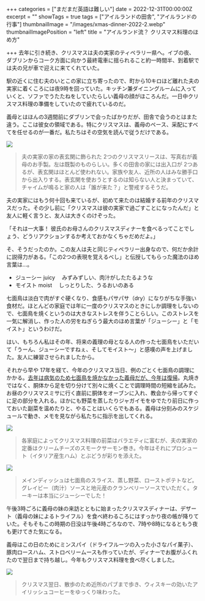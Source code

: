 +++
categories = ["まだまだ英語は難しい"]
date = 2022-12-31T00:00:00Z
excerpt = ""
showTags = true
tags = ["アイルランドの田舎", "アイルランドの行事"]
thumbnailImage = "/images/xmas-dinner-2022-2.webp"
thumbnailImagePosition = "left"
title = "アイルランド流？ クリスマス料理のほめ方"

+++
去年に引き続き、クリスマスは夫の実家のティペラリー県へ。イブの夜、ダブリンからコーク方面に向かう最終電車に揺られること約一時間半、到着駅では夫の兄が車で迎えに来てくれていた。

<!--more-->

駅の近くに住む夫のいとこの家に立ち寄ったので、町から10キロほど離れた夫の実家に着くころには夜9時を回っていた。キッチン兼ダイニングルームに入っていくと、ソファでうたたねをしていたらしい義母の顔がほころんだ。一日中クリスマス料理の準備をしていたので疲れているのだ。

義母とはほんの3週間前にダブリンで会ったばかりだが、田舎で会うのとはまた違う。ここは彼女の領域である。特にクリスマスは、義母のペース、采配にすべてを任せるのが一番だ。私たちはその空気を読んで従うだけである。

![](/images/christmas-wreaths-2022.webp)

> 夫の実家の家の表玄関に飾られた 2つのクリスマスリースは、写真右が義母のお手製。左は既製のものらしい。多くの田舎の家には出入口が 2つあるが、表玄関はほとんど使われない。家族や友人、近所の人はみな勝手口から出入りする。表玄関を使おうとするのは知らない人と決まっていて、チャイムが鳴ると家の人は「誰が来た？」と警戒するそうだ。

夫の実家にはもう何十回も来ているが、初めて来たのは結婚する前年のクリスマスだった。その少し前に「クリスマスは彼の実家で過ごすことになったんだ」と友人に軽く言うと、友人は大きくのけぞった。

「それは一大事！ 彼氏のお母さんのクリスマスディナーを食べるってことでしょう、どうリアクションするか考えておかなくちゃだめだよ。」

そ、そうだったのか。この友人は夫と同じティペラリー出身なので、何だか余計に説得力がある。「この2つの表現を覚えるべし」と伝授してもらった魔法のほめ言葉は…。

* ジューシー juicy 　みずみずしい、肉汁がしたたるような
* モイスト moist 　しっとりした、うるおいのある

七面鳥は淡白で肉がすぐ硬くなり、食感もパサパサ（dry）になりがちな手強い食材だ。ほとんどの家庭では年に一度のクリスマスのときにしか調理をしないので、七面鳥を焼くというのは大きなストレスを伴うことらしい。このストレスを一気に解消し、作った人の労をねぎらう最大のほめ言葉が「ジューシー」と「モイスト」というわけだ。

はい、もちろん私はその年、将来の義理の母となる人の作った七面鳥をいただいて「うーん、ジューシーですねぇ、そしてモイスト～」と感嘆の声を上げました。友人に練習させられましたから。

それから早や 17年を経て、今年のクリスマス当日、例のごとく七面鳥の調理にかかる。[去年は病気のため七面鳥を焼かなかった義母だが、今年は復帰](https://www.riastra.com/2021/12/%E5%B9%B4%E6%9C%AB%E3%81%AB%E3%83%8F%E3%83%83%E3%83%94%E3%83%BC%E3%83%8B%E3%83%A5%E3%83%BC%E3%82%A4%E3%83%A4%E3%83%BC/)。丸焼きではなく、胴体から足を切り分けて別々に焼くことで調理時間の短縮を試みた。お昼のクリスマスミサに行く直前に胴体をオーブンに入れ、教会から帰ってすぐに足の部分を入れる。ほかにも野菜を蒸したりジャガイモをゆでたり前日に作っておいた副菜を温めたりと、やることはいくらでもある。義母は分刻みのスケジュールで動き、メモを見ながら私たちに指示を出してくれる。

![](/images/xmas-dinner-2022-1.webp)

> 各家庭によってクリスマス料理の前菜はバラエティに富むが、夫の実家の定番はクリームチーズのスモークサーモン巻き。今年はそれにプロシュート（イタリア産生ハム）とぶどうが彩りを添えた。

![](/images/xmas-dinner-2022-2.webp)

> メインディッシュは七面鳥のスライス、蒸し野菜、ローストポテトなど。グレイビー（肉汁）ソースと地元産のクランベリーソースでいただく。ターキーは本当にジューシーでした！

午後3時ごろに義母の妹の来訪とともに始まったクリスマスディナーは、デザート（義母の妹によるトライフル）を食べ終わるころにはすっかり夜の帳が降りていた。そもそもこの時期の日没は午後4時ごろなので、7時や8時になるともう夜も更けてきた気になる。

義母はこの日のためにミンスパイ（ドライフルーツの入った小さなパイ菓子）、豚肉ロースハム、ストロベリームースも作っていたが、ディナーでお腹がふくれたので翌日まで持ち越し。今年もクリスマス料理を食べ尽くしました。

![](/images/irish-coffee-2022.webp)

> クリスマス翌日、散歩のため近所のパブまで歩き、ウィスキーの効いたアイリッシュコーヒーをゆっくり味わった。